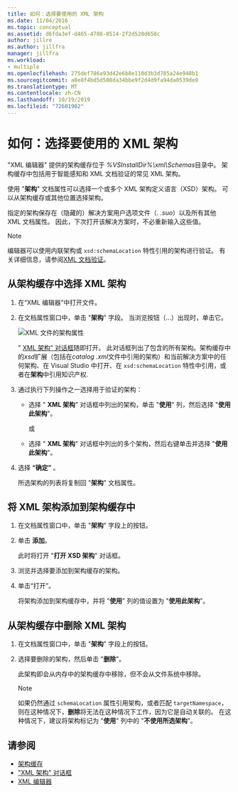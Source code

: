 ```yaml
---
title: 如何：选择要使用的 XML 架构
ms.date: 11/04/2016
ms.topic: conceptual
ms.assetid: d6fda3ef-d465-4788-8514-2f2d528d658c
author: jillre
ms.author: jillfra
manager: jillfra
ms.workload:
- multiple
ms.openlocfilehash: 275def786a93d42e6b8e110d3b3d785a24e948b1
ms.sourcegitcommit: a8e8f4bd5d508da34bbe9f2d4d9fa94da0539de0
ms.translationtype: MT
ms.contentlocale: zh-CN
ms.lasthandoff: 10/19/2019
ms.locfileid: "72601902"
---
```

# <a name="how-to-select-the-xml-schemas-to-use"></a>如何：选择要使用的 XML 架构

"XML 编辑器" 提供的架构缓存位于 *%VSInstallDir%\xml\Schemas*目录中。 架构缓存中包括用于智能感知和 XML 文档验证的常见 XML 架构。

使用 "**架构**" 文档属性可以选择一个或多个 XML 架构定义语言（XSD）架构。 可以从架构缓存或其他位置选择架构。

指定的架构保存在（隐藏的）解决方案用户选项文件（. *.suo*）以及所有其他 XML 文档属性。 因此，下次打开该解决方案时，不必重新输入这些值。

> [!NOTE]
> 编辑器可以使用内联架构或 `xsd:schemaLocation` 特性引用的架构进行验证。 有关详细信息，请参阅[XML 文档验证](../xml-tools/xml-document-validation.md)。

## <a name="to-select-an-xml-schema-from-the-schema-cache"></a>从架构缓存中选择 XML 架构

1. 在“XML 编辑器”中打开文件。

2. 在文档属性窗口中，单击 "**架构**" 字段。 当浏览按钮（...）出现时，单击它。

   ![XML 文件的架构属性](media/properties-schemas.png)

   " [XML 架构" 对话框](xml-schemas-dialog-box.md)随即打开。 此对话框列出了包含的所有架构。架构缓存中的*xsd*扩展（包括在*catalog .xml*文件中引用的架构）和当前解决方案中的任何架构、在 Visual Studio 中打开、在 `xsd:schemaLocation` 特性中引用，或者在**架构**中引用知识产权.

3. 通过执行下列操作之一选择用于验证的架构：

   - 选择 " **XML 架构**" 对话框中列出的架构，单击 "**使用**" 列，然后选择 "**使用此架构**"。

     或

   - 选择 " **XML 架构**" 对话框中列出的多个架构，然后右键单击并选择 "**使用此架构**"。

4. 选择 **“确定”** 。

   所选架构的列表将复制回 "**架构**" 文档属性。

## <a name="to-add-an-xml-schema-to-the-schema-cache"></a>将 XML 架构添加到架构缓存中

1. 在文档属性窗口中，单击 "**架构**" 字段上的按钮。

2. 单击 **添加**。

   此时将打开 "**打开 XSD 架构**" 对话框。

3. 浏览并选择要添加到架构缓存的架构。

4. 单击“打开”。

   将架构添加到架构缓存中，并将 "**使用**" 列的值设置为 "**使用此架构**"。

## <a name="to-delete-an-xml-schema-from-the-schema-cache"></a>从架构缓存中删除 XML 架构

1. 在文档属性窗口中，单击 "**架构**" 字段上的按钮。

2. 选择要删除的架构，然后单击 "**删除**"。

   此架构即会从内存中的架构缓存中移除，但不会从文件系统中移除。

   > [!NOTE]
   > 如果仍然通过 `schemaLocation` 属性引用架构，或者匹配 `targetNamespace`，则在这种情况下，**删除**将无法在这种情况下工作，因为它是自动关联的。 在这种情况下，建议将架构标记为 "**使用**" 列中的 "**不使用所选架构**"。

## <a name="see-also"></a>请参阅

- [架构缓存](../xml-tools/schema-cache.md)
- ["XML 架构" 对话框](../xml-tools/xml-schemas-dialog-box.md)
- [XML 编辑器](../xml-tools/xml-editor.md)